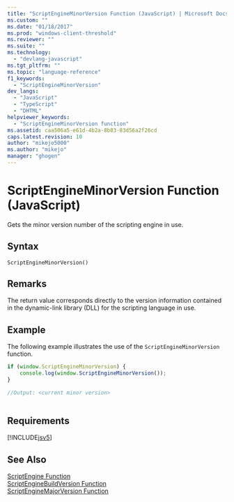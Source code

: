 ```yaml
---
title: "ScriptEngineMinorVersion Function (JavaScript) | Microsoft Docs"
ms.custom: ""
ms.date: "01/18/2017"
ms.prod: "windows-client-threshold"
ms.reviewer: ""
ms.suite: ""
ms.technology: 
  - "devlang-javascript"
ms.tgt_pltfrm: ""
ms.topic: "language-reference"
f1_keywords: 
  - "ScriptEngineMinorVersion"
dev_langs: 
  - "JavaScript"
  - "TypeScript"
  - "DHTML"
helpviewer_keywords: 
  - "ScriptEngineMinorVersion function"
ms.assetid: caa506a5-e61d-4b2a-8b83-83d56a2f26cd
caps.latest.revision: 10
author: "mikejo5000"
ms.author: "mikejo"
manager: "ghogen"
---
```

# ScriptEngineMinorVersion Function (JavaScript)
Gets the minor version number of the scripting engine in use.  
  
## Syntax  
  
```  
ScriptEngineMinorVersion()  
```  
  
## Remarks  
 The return value corresponds directly to the version information contained in the dynamic-link library (DLL) for the scripting language in use.  
  
## Example  
 The following example illustrates the use of the `ScriptEngineMinorVersion` function.  
  
```JavaScript  
if (window.ScriptEngineMinorVersion) {  
    console.log(window.ScriptEngineMinorVersion());  
}  
  
//Output: <current minor version>  
  
```  
  
## Requirements  
 [!INCLUDE[jsv5](../../javascript/reference/includes/jsv5-md.md)]  
  
## See Also  
 [ScriptEngine Function](../../javascript/reference/scriptengine-function-javascript.md)   
 [ScriptEngineBuildVersion Function](../../javascript/reference/scriptenginebuildversion-function-javascript.md)   
 [ScriptEngineMajorVersion Function](../../javascript/reference/scriptenginemajorversion-function-javascript.md)